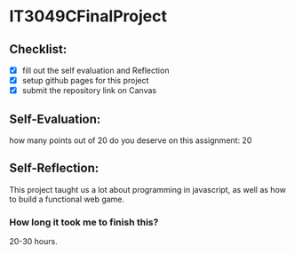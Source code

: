 # IT3049CFinalProject


## Checklist:
- [x] fill out the self evaluation and Reflection
- [x] setup github pages for this project
- [x] submit the repository link on Canvas

## Self-Evaluation:

how many points out of 20 do you deserve on this assignment: 20

## Self-Reflection:
This project taught us a lot about programming in javascript, as well as how to build a functional web game. 


### How long it took me to finish this?
20-30 hours.
